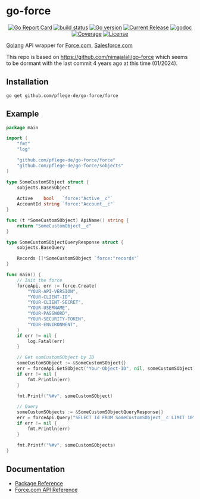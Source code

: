 # go-force

<p align="center">
  <a href="https://goreportcard.com/report/github.com/pflege-de/go-force"><img src="https://goreportcard.com/badge/github.com/pflege-de/go-force" alt="Go Report Card"></a>
  <a href="https://github.com/pflege-de/go-force/actions?query=workflow%3Abuild"><img src="https://github.com/pflege-de/go-force/workflows/build/badge.svg" alt="build status"></a>
  <a href="https://github.com/pflege-de/go-force/blob/master/go.mod"><img src="https://img.shields.io/github/go-mod/go-version/pflege-de/go-force" alt="Go version"></a>
  <a href="https://github.com/pflege-de/go-force/releases"><img src="https://img.shields.io/github/v/release/pflege-de/go-force.svg" alt="Current Release"></a>
  <a href="https://godoc.org/github.com/pflege-de/go-force"><img src="https://godoc.org/github.com/pflege-de/go-force?status.svg" alt="godoc"></a>
  <a href="https://gocover.io/github.com/pflege-de/go-force/force"><img src="https://gocover.io/_badge/github.com/pflege-de/go-force/force" alt="Coverage"></a>
  <a href="https://github.com/pflege-de/go-force/blob/master/LICENSE"><img src="https://img.shields.io/github/license/nimajalali/go-force" alt="License"></a>
</p>

[Golang](http://golang.org/) API wrapper for [Force.com](http://www.force.com/), [Salesforce.com](http://www.salesforce.com/)


This repo is based on https://github.com/nimajalali/go-force which seems to be dormant with the last commit 4 years ago at this time (01/2024).

## Installation

	go get github.com/pflege-de/go-force/force

## Example

```go
package main

import (
	"fmt"
	"log"

	"github.com/pflege-de/go-force/force"
	"github.com/pflege-de/go-force/sobjects"
)

type SomeCustomSObject struct {
	sobjects.BaseSObject
	
	Active    bool   `force:"Active__c"`
	AccountId string `force:"Account__c"`
}

func (t *SomeCustomSObject) ApiName() string {
	return "SomeCustomObject__c"
}

type SomeCustomSObjectQueryResponse struct {
	sobjects.BaseQuery

	Records []*SomeCustomSObject `force:"records"`
}

func main() {
	// Init the force
	forceApi, err := force.Create(
		"YOUR-API-VERSION",
		"YOUR-CLIENT-ID",
		"YOUR-CLIENT-SECRET",
		"YOUR-USERNAME",
		"YOUR-PASSWORD",
		"YOUR-SECURITY-TOKEN",
		"YOUR-ENVIRONMENT",
	)
	if err != nil {
		log.Fatal(err)
	}

	// Get somCustomSObject by ID
	someCustomSObject := &SomeCustomSObject{}
	err = forceApi.GetSObject("Your-Object-ID", nil, someCustomSObject)
	if err != nil {
		fmt.Println(err)
	}

	fmt.Printf("%#v", someCustomSObject)

	// Query
	someCustomSObjects := &SomeCustomSObjectQueryResponse{}
	err = forceApi.Query("SELECT Id FROM SomeCustomSObject__c LIMIT 10", someCustomSObjects)
	if err != nil {
		fmt.Println(err)
	}

	fmt.Printf("%#v", someCustomSObjects)
}
```

## Documentation 

* [Package Reference](http://godoc.org/github.com/pflege-de/go-force/force)
* [Force.com API Reference](http://www.salesforce.com/us/developer/docs/api_rest/)
